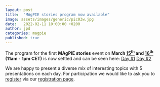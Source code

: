 ```yaml
---
layout: post
title:  "MAgPIE stories program now available"
image: assets/images/generic/pic03w.jpg
date:   2022-02-11 10:00:00 +0200
author: jpd
categories: magpie
published: true
---
```


The program for the first **MAgPIE stories** event on **March
[15<sup>th</sup>](../../../../events/c1-stories1-magpie-stories) and
[16<sup>th</sup>](../../../../events/c2-stories2-magpie-stories)
(11am - 1pm CET)** is now settled and can be seen here:
[Day #1](../../../../events/c1-stories1-magpie-stories)
[Day #2](../../../../events/c2-stories2-magpie-stories)

We are happy to present a diverse mix of interesting topics with 5 presentations
on each day. For participation we would like to ask you to
[register](../../../../magpie22/register) via our
[registration page](../../../../magpie22/register).
